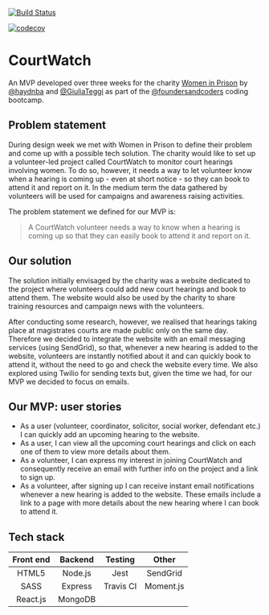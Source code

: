 
[![Build Status](https://travis-ci.org/fac-13/CourtWatch.svg?branch=master)](https://travis-ci.org/fac-13/CourtWatch)

[![codecov](https://codecov.io/gh/fac-13/CourtWatch/branch/master/graph/badge.svg)](https://codecov.io/gh/fac-13/CourtWatch)

# CourtWatch

An MVP developed over three weeks for the charity [Women in Prison](http://www.womeninprison.org.uk/) by [@haydnba](https://github.com/haydnba) and [@GiuliaTeggi](https://github.com/GiuliaTeggi) as part of the [@foundersandcoders](https://github.com/foundersandcoders) coding bootcamp. 

## Problem statement

During design week we met with Women in Prison to define their problem and come up with a possible tech solution. The charity would like to set up a volunteer-led project called CourtWatch to monitor court hearings involving women. To do so, however, it needs a way to let volunteer know when a hearing is coming up - even at short notice - so they can book to attend it and report on it. In the medium term the data gathered by volunteers will be used for campaigns and awareness raising activities.

The problem statement we defined for our MVP is: 

>A CourtWatch volunteer needs a way to know when a hearing is coming up so that they can easily book to attend it and report on it. 

## Our solution 

The solution initially envisaged by the charity was a website dedicated to the project where volunteers could add new court hearings and book to attend them. The website would also be used by the charity to share training resources and campaign news with the volunteers. 

After conducting some research, however, we realised that hearings taking place at magistrates courts are made public only on the same day. Therefore we decided to integrate the website with an email messaging services (using SendGrid), so that, whenever a new hearing is added to the website, volunteers are instantly notified about it and can quickly book to attend it, without the need to go and check the website every time. We also explored using Twilio for sending texts but, given the time we had, for our MVP we decided to focus on emails.

## Our MVP: user stories

- As a user (volunteer, coordinator, solicitor, social worker, defendant etc.) I can quickly add an upcoming hearing to the website. 
- As a user, I can view all the upcoming court hearings and click on each one of them to view more details about them. 
- As a volunteer, I can express my interest in joining CourtWatch and consequently receive an email with further info on the project and a link to sign up. 
- As a volunteer, after signing up I can receive instant email notifications whenever a new hearing is added to the website. These emails include a link to a page with more details about the new hearing where I can book to attend it.    

## Tech stack 

| Front end             | Backend              | Testing    | Other     |
|:---------------------:|:--------------------:|:----------:|:----------:
| HTML5                 | Node.js              | Jest       | SendGrid  |
| SASS                  | Express              | Travis CI  | Moment.js |
| React.js              | MongoDB              |            |           |        











